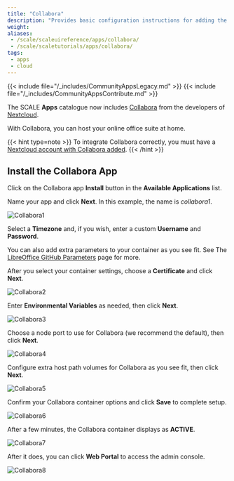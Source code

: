 ```yaml
---
title: "Collabora"
description: "Provides basic configuration instructions for adding the Collabora app using the TrueNAS webUI."
weight:
aliases:
 - /scale/scaleuireference/apps/collabora/
 - /scale/scaletutorials/apps/collabora/
tags:
 - apps
 - cloud
---
```


{{< include file="/_includes/CommunityAppsLegacy.md" >}}
{{< include file="/_includes/CommunityAppsContribute.md" >}}

The SCALE **Apps** catalogue now includes [Collabora](https://nextcloud.com/collaboraonline/) from the developers of [Nextcloud](https://nextcloud.com/).

With Collabora, you can host your online office suite at home.

{{< hint type=note >}}
To integrate Collabora correctly, you must have a [Nextcloud account with Collabora added](https://nextcloud.com/collaboraonline/).
{{< /hint >}}

## Install the Collabora App

Click on the Collabora app **Install** button in the **Available Applications** list.

Name your app and click **Next**. In this example, the name is *collabora1*.

![Collabora1](/images/SCALE/Apps/Collabora1.png "Install Collabora")

Select a **Timezone** and, if you wish, enter a custom **Username** and **Password**.

You can also add extra parameters to your container as you see fit. See The [LibreOffice GitHub Parameters](https://github.com/LibreOffice/online/blob/master/loolwsd.xml.in) page for more.

After you select your container settings, choose a **Certificate** and click **Next**.

![Collabora2](/images/SCALE/Apps/Collabora2.png "Configure Collabora Container")

Enter **Environmental Variables** as needed, then click **Next**.

![Collabora3](/images/SCALE/Apps/Collabora3.png "Configure Collabora Environmental Variables")

Choose a node port to use for Collabora (we recommend the default), then click **Next**.

![Collabora4](/images/SCALE/Apps/Collabora4.png "Configure Collabora Networking")

Configure extra host path volumes for Collabora as you see fit, then click **Next**.

![Collabora5](/images/SCALE/Apps/Collabora5.png "Configure Collabora Extra Host Path Volumes")

Confirm your Collabora container options and click **Save** to complete setup.

![Collabora6](/images/SCALE/Apps/Collabora6.png "Confirm Collabora Options")

After a few minutes, the Collabora container displays as **ACTIVE**.

![Collabora7](/images/SCALE/Apps/Collabora7.png "Collabora Active")

After it does, you can click **Web Portal** to access the admin console.

![Collabora8](/images/SCALE/Apps/Collabora8.png "Collabora Admin Console")
